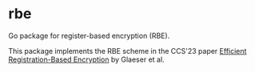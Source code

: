 # rbe
Go package for register-based encryption (RBE).

This package implements the RBE scheme in the CCS'23 paper
[Efficient Registration-Based Encryption](https://eprint.iacr.org/2022/1505)
by Glaeser et al.
